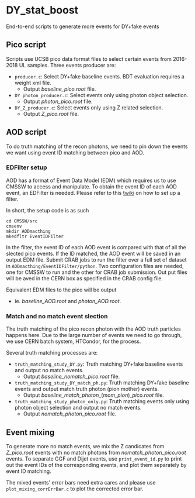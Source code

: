 # DY_stat_boost
End-to-end scripts to generate more events for DY+fake events
## Pico script
Scripts use UCSB pico data format files to select certain events from 2016-2018 UL samples. Three events producer are:

* `producer.c`: Select DY+fake baseline events. BDT evaluation requires a weight xml file.
  * Output _baseline_pico.root_ file.
* `DY_photon_producer.c`: Select events only using photon object selection.
  * Output _photon_pico.root_ file.
* `DY_Z_producer.c`: Select events only using Z related selection.
  * Output _Z_pico.root_ file.

## AOD script
To do truth matching of the recon photons, we need to pin down the events we want using event ID matching between pico and AOD.
### EDFilter setup
AOD has a format of Event Data Model (EDM) which requires us to use CMSSW to access and manipulate. To obtain the event ID of each AOD event, an EDFilter is needed. Please refer to this [twiki](https://twiki.cern.ch/twiki/bin/view/CMSPublic/SWGuideSkeletonCodeGenerator) on how to set up a filter.

In short, the setup code is as such
```
cd CMSSW/src
cmsenv
mkdir AODmacthing
mkedfltr EventIDFilter
```

In the filter, the event ID of each AOD event is compared with that of all the slected pico events. If the ID matched, the AOD event will be saved in an output EDM file. Submit CRAB jobs to run the filter over a full set of dataset in `AODmacthing/EventIDFilter/python`. Two configuration files are needed, one for CMSSW to run and the other for CRAB job submission. Out put files will be aved in the CERN box as specified in the CRAB config file.

Equivalent EDM files to the pico will be output 
  * ie. _baseline_AOD.root_ and _photon_AOD.root_.

### Match and no match event slection
The truth matching of the pico recon photon with the AOD truth particles happens here. Due to the large number of events we need to go through, we use CERN batch system, HTCondor, for the process.

Several truth matching processes are:

* `truth_matching_study_DY.py`: Truth matching DY+fake baseline events and output no match events.
  * Output _baseline_nomatch_pico.root_ file.
* `truth_matching_study_DY_match_ph.py`: Truth matching DY+fake baseline events and output match truth photon (pion mother) events.
  * Output _baseline_match_photon__(_mom_pion_)__pico.root_ file.
* `truth_matching_study_photon_only.py`: Truth matching events only using photon object selection and output no match events.
  * Output _nomatch_photon_pico.root_ file.

## Event mixing
To generate more no match events, we mix the Z candicates from _Z_pico.root_ events with no match photons from _nomatch_photon_pico.root_ events. To separate GGF and Dijet events, use `print_event_id.py` to print out the event IDs of the corresponding events, and plot them separately by event ID matching.

The mixed events' error bars need extra cares and please use `plot_mixing_corrErrBar.c` to plot the corrected error bar.
